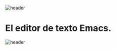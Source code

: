 
![header](/Tutoriales-IFC/assets/header.png)

# El editor de texto Emacs.




![header](/Tutoriales-IFC/assets/header.png)

